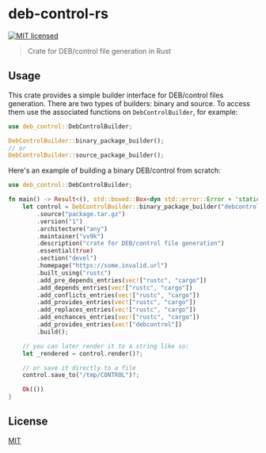 # deb-control-rs

[![MIT licensed](https://img.shields.io/badge/license-MIT-blue.svg)](./LICENSE)

> Crate for DEB/control file generation in Rust

## Usage

This crate provides a simple builder interface for DEB/control files generation. There are two types of builders: binary and source. To access them use the associated functions on `DebControlBuilder`, for example:
```rust
use deb_control::DebControlBuilder;

DebControlBuilder::binary_package_builder();
// or
DebControlBuilder::source_package_builder();
```

Here's an example of building a binary DEB/control from scratch:
```rust
use deb_control::DebControlBuilder;

fn main() -> Result<(), std::boxed::Box<dyn std::error::Error + 'static + Sync + Send>> {
    let control = DebControlBuilder::binary_package_builder("debcontrol")
        .source("package.tar.gz")
        .version("1")
        .architecture("any")
        .maintainer("vv9k")
        .description("crate for DEB/control file generation")
        .essential(true)
        .section("devel")
        .homepage("https://some.invalid.url")
        .built_using("rustc")
        .add_pre_depends_entries(vec!["rustc", "cargo"])
        .add_depends_entries(vec!["rustc", "cargo"])
        .add_conflicts_entries(vec!["rustc", "cargo"])
        .add_provides_entries(vec!["rustc", "cargo"])
        .add_replaces_entries(vec!["rustc", "cargo"])
        .add_enchances_entries(vec!["rustc", "cargo"])
        .add_provides_entries(vec!["debcontrol"])
        .build();

    // you can later render it to a string like so:
    let _rendered = control.render()?;

    // or save it directly to a file
    control.save_to("/tmp/CONTROL")?;

    Ok(())
}

```


## License
[MIT](./LICENSE)
